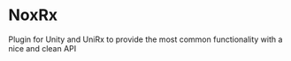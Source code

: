 # NoxRx
Plugin for Unity and UniRx to provide the most common functionality with a nice and clean API
